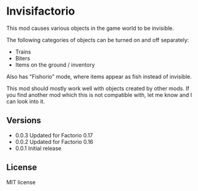 # Invisifactorio

This mod causes various objects in the game world to be invisible.

The following categories of objects can be turned on and off separately:
 * Trains
 * Biters
 * Items on the ground / inventory

Also has "Fishorio" mode, where items appear as fish instead of invisible.

This mod should mostly work well with objects created by other mods. If you find
another mod which this is not compatible with, let me know and I can look into it.

## Versions
 * 0.0.3 Updated for Factorio 0.17
 * 0.0.2 Updated for Factorio 0.16
 * 0.0.1 Initial release

## License

MIT license
